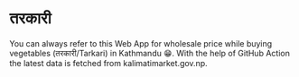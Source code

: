 # तरकारी

You can always refer to this Web App for wholesale price while buying vegetables (तरकारी/Tarkari) in Kathmandu :grin:. With the help of GitHub Action the latest data is fetched from kalimatimarket.gov.np.
